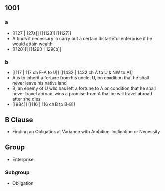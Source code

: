 ## 1001
### a
- [[127 | 127a]] [[1123]] [[1127]] 
- A finds it necessary to carry out a certain distasteful enterprise if he would attain wealth
- [[1201]] [[1290 | 1290b]] 

### b
- [[117 | 117 ch F-A to U]] [[1432 | 1432 ch A to U &amp; NW to A]] 
- A is to inherit a fortune from his uncle, U, on condition that he shall never leave his native land
- B, an enemy of U who has left a fortune to A on condition that he shall never travel abroad, wins a promise from A that he will travel abroad after she dies
- [[984]] [[116 | 116 ch B to B-8]] 

## B Clause
- Finding an Obligation at Variance with Ambition, Inclination or Necessity

## Group
- Enterprise

### Subgroup
- Obligation

